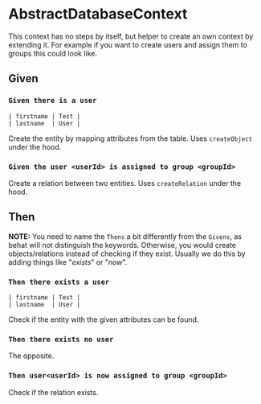 # AbstractDatabaseContext
This context has no steps by itself, but helper to create an own context by extending it.
For example if you want to create users and assign them to groups this could look like.

## Given
### `Given there is a user`
```
| firstname | Test |
| lastname  | User |
```
Create the entity by mapping attributes from the table. 
Uses `createObject` under the hood.
### `Given the user <userId> is assigned to group <groupId>`
Create a relation between two entities. Uses `createRelation` under the hood.

## Then
**NOTE:** You need to name the `Thens` a bit differently from the `Givens`, as behat will not distinguish the keywords.
Otherwise, you would create objects/relations instead of checking if they exist.
Usually we do this by adding things like "*exists*" or "*now*".

### `Then there exists a user`
```
| firstname | Test |
| lastname  | User |
```
Check if the entity with the given attributes can be found.
### `Then there exists no user`
The opposite.
### `Then user<userId> is now assigned to group <groupId>`
Check if the relation exists.

